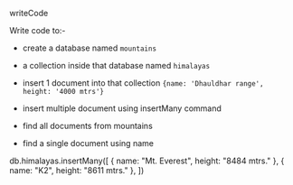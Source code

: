 writeCode

Write code to:-

- create a database named `mountains`
- a collection inside that database named `himalayas`
- insert 1 document into that collection `{name: 'Dhauldhar range', height: '4000 mtrs'}`

- insert multiple document using insertMany command
- find all documents from mountains
- find a single document using name

db.himalayas.insertMany([
{
name: "Mt. Everest",
height: "8484 mtrs."
},
{
name: "K2",
height: "8611 mtrs."
},
])
